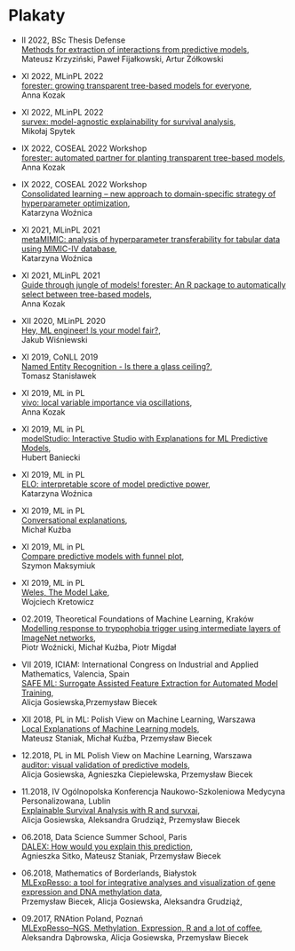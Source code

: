 # Plakaty

* II 2022, BSc Thesis Defense </br>
[Methods for extraction of interactions from predictive models](2023_02_Mateusz_Krzyzinski_interactions_BSc_thesis.pdf), </br>
Mateusz Krzyziński, Paweł Fijałkowski, Artur Żółkowski

* XI 2022, MLinPL 2022 </br>
[forester: growing transparent tree-based models for everyone](2022_11_Anna_Kozak_forester_MLinPL.pdf), </br>
Anna Kozak

* XI 2022, MLinPL 2022 </br>
[survex: model-agnostic explainability for survival analysis](2022_11_Mikolaj_Spytek_MLinPL.pdf), </br>
Mikołaj Spytek

* IX 2022, COSEAL 2022 Workshop </br>
[forester: automated partner for planting transparent tree-based models](2022_09_Anna_Kozak_forester_COSEAL.pdf), </br>
Anna Kozak

* IX 2022, COSEAL 2022 Workshop </br>
[Consolidated learning – new approach to domain-specific strategy of hyperparameter optimization](2021_11_Katarzyna_Woznica_consolidated_learning_COSEAL.pdf), </br>
Katarzyna Woźnica

* XI 2021, MLinPL 2021 </br>
[metaMIMIC: analysis of hyperparameter transferability for tabular data using MIMIC-IV database](2021_11_Katarzyna_Woznica_metaMIMIC_MLinPL.pdf), </br>
Katarzyna Woźnica

* XI 2021, MLinPL 2021 </br>
[Guide through jungle of models! forester: An R package to automatically select between tree-based models](2021_11_Anna_Kozak_forester_MLinPL.pdf), </br>
Anna Kozak

* XII 2020, MLinPL 2020 </br>
[Hey, ML engineer! Is your model fair?](2020_12_Jakub_Wisniewski_Fairness_MLinPL.pdf), </br>
Jakub Wiśniewski

* XI 2019, CoNLL 2019 </br>
[Named Entity Recognition - Is there a glass ceiling?](2019_11_Tomasz_Stanislawek_NER_CoNLL.pdf), </br>
Tomasz Stanisławek

* XI 2019, ML in PL </br>
[vivo: local variable importance via oscillations](2019_11_Anna_Kozak_vivo_MLinPL.pdf), </br>
Anna Kozak

* XI 2019, ML in PL </br>
[modelStudio: Interactive Studio with Explanations for ML Predictive Models](2019_11_Hubert_Baniecki_modelStudio_MLinPL.pdf), </br>
Hubert Baniecki

* XI 2019, ML in PL </br>
[ELO: interpretable score of model predictive power](2019_11_Katarzyna_Woznica_Elo_MLinPL.pdf), </br>
Katarzyna Woźnica

* XI 2019, ML in PL </br>
[Conversational explanations](2019_11_Michal_Kuzba_XAIbot_MLinPL.pdf), </br>
Michał Kuźba

* XI 2019, ML in PL </br>
[Compare predictive models with funnel plot](2019_11_Szymon_Maksymiuk_DALEXtra_MLinPL.pdf), </br>
Szymon Maksymiuk

* XI 2019, ML in PL </br>
[Weles, The Model Lake](2019_11_Wojciech_Kretowicz_Weles_MLinPL.pdf), </br>
Wojciech Kretowicz

* 02.2019, Theoretical Foundations of Machine Learning, Kraków </br>
[Modelling response to trypophobia trigger using intermediate layers of ImageNet networks](2019_02_modelling_trypophobia.pdf), </br>
Piotr Woźnicki, Michał Kuźba, Piotr Migdał

* VII 2019, ICIAM: International Congress on Industrial and Applied Mathematics, Valencia, Spain </br>
[SAFE ML: Surrogate Assisted Feature Extraction for Automated Model Training](2019_07_SAFE.pdf), </br>
Alicja Gosiewska,Przemysław Biecek

* XII 2018, PL in ML: Polish View on Machine Learning, Warszawa </br>
[Local Explanations of Machine Learning models](2018_12_Local_Explanations.pdf), </br>
Mateusz Staniak, Michał Kuźba, Przemysław Biecek

* 12.2018, PL in ML Polish View on Machine Learning, Warszawa </br>
[auditor: visual validation of predictive models](2018_12_auditor.pdf), </br>
Alicja Gosiewska, Agnieszka Ciepielewska, Przemysław Biecek

* 11.2018, IV Ogólnopolska Konferencja Naukowo-Szkoleniowa Medycyna Personalizowana, Lublin </br>
[Explainable Survival Analysis with R and survxai](2018_12_survxai.pdf), </br>
Alicja Gosiewska, Aleksandra Grudziąż, Przemysław Biecek

* 06.2018, Data Science Summer School, Paris </br>
 [DALEX: How would you explain this prediction](2018_06_DALEX.pdf), </br>
Agnieszka Sitko, Mateusz Staniak, Przemysław Biecek

* 06.2018, Mathematics of Borderlands, Białystok </br>
[MLExpResso: a tool for integrative analyses and visualization of gene
expression and DNA methylation data](2018_06_MLExpResso.pdf), </br>
Przemysław Biecek, Alicja Gosiewska, Aleksandra Grudziąż, 

* 09.2017, RNAtion Poland, Poznań </br>
 [MLExpResso–NGS, Methylation, Expression, R and a lot of coffee](2017_09_MLExpResso.pdf), </br>
Aleksandra Dąbrowska, Alicja Gosiewska, Przemysław Biecek
